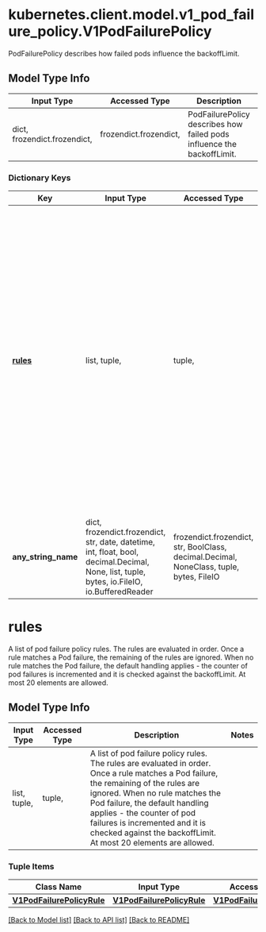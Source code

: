 # kubernetes.client.model.v1_pod_failure_policy.V1PodFailurePolicy

PodFailurePolicy describes how failed pods influence the backoffLimit.

## Model Type Info
Input Type | Accessed Type | Description | Notes
------------ | ------------- | ------------- | -------------
dict, frozendict.frozendict,  | frozendict.frozendict,  | PodFailurePolicy describes how failed pods influence the backoffLimit. | 

### Dictionary Keys
Key | Input Type | Accessed Type | Description | Notes
------------ | ------------- | ------------- | ------------- | -------------
**[rules](#rules)** | list, tuple,  | tuple,  | A list of pod failure policy rules. The rules are evaluated in order. Once a rule matches a Pod failure, the remaining of the rules are ignored. When no rule matches the Pod failure, the default handling applies - the counter of pod failures is incremented and it is checked against the backoffLimit. At most 20 elements are allowed. | 
**any_string_name** | dict, frozendict.frozendict, str, date, datetime, int, float, bool, decimal.Decimal, None, list, tuple, bytes, io.FileIO, io.BufferedReader | frozendict.frozendict, str, BoolClass, decimal.Decimal, NoneClass, tuple, bytes, FileIO | any string name can be used but the value must be the correct type | [optional]

# rules

A list of pod failure policy rules. The rules are evaluated in order. Once a rule matches a Pod failure, the remaining of the rules are ignored. When no rule matches the Pod failure, the default handling applies - the counter of pod failures is incremented and it is checked against the backoffLimit. At most 20 elements are allowed.

## Model Type Info
Input Type | Accessed Type | Description | Notes
------------ | ------------- | ------------- | -------------
list, tuple,  | tuple,  | A list of pod failure policy rules. The rules are evaluated in order. Once a rule matches a Pod failure, the remaining of the rules are ignored. When no rule matches the Pod failure, the default handling applies - the counter of pod failures is incremented and it is checked against the backoffLimit. At most 20 elements are allowed. | 

### Tuple Items
Class Name | Input Type | Accessed Type | Description | Notes
------------- | ------------- | ------------- | ------------- | -------------
[**V1PodFailurePolicyRule**](V1PodFailurePolicyRule.md) | [**V1PodFailurePolicyRule**](V1PodFailurePolicyRule.md) | [**V1PodFailurePolicyRule**](V1PodFailurePolicyRule.md) |  | 

[[Back to Model list]](../../README.md#documentation-for-models) [[Back to API list]](../../README.md#documentation-for-api-endpoints) [[Back to README]](../../README.md)

